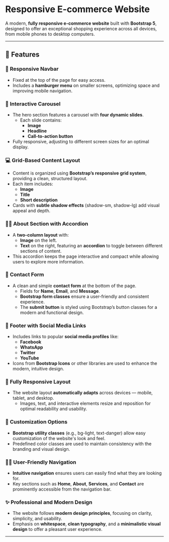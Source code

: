 # Responsive E-commerce Website

A modern, **fully responsive e-commerce website** built with **Bootstrap 5**, designed to offer an exceptional shopping experience across all devices, from mobile phones to desktop computers.

---

## 🚀 Features

### 🧭 **Responsive Navbar**
- Fixed at the top of the page for easy access.
- Includes a **hamburger menu** on smaller screens, optimizing space and improving mobile navigation.

### 🎠 **Interactive Carousel**
- The hero section features a carousel with **four dynamic slides**.
  - Each slide contains:
    - **Image**
    - **Headline**
    - **Call-to-action button**
- Fully responsive, adjusting to different screen sizes for an optimal display.

### 💻 **Grid-Based Content Layout**
- Content is organized using **Bootstrap’s responsive grid system**, providing a clean, structured layout.
- Each item includes:
  - **Image**
  - **Title**
  - **Short description**
- Cards with **subtle shadow effects** (shadow-sm, shadow-lg) add visual appeal and depth.

### 🧑‍💼 **About Section with Accordion**
- A **two-column layout** with:
  - **Image** on the left.
  - **Text** on the right, featuring an **accordion** to toggle between different sections of content.
- This accordion keeps the page interactive and compact while allowing users to explore more information.

### 📩 **Contact Form**
- A clean and simple **contact form** at the bottom of the page.
  - Fields for **Name**, **Email**, and **Message**.
  - **Bootstrap form classes** ensure a user-friendly and consistent experience.
  - The **submit button** is styled using Bootstrap’s button classes for a modern and functional design.

### 🔗 **Footer with Social Media Links**
- Includes links to popular **social media profiles** like:
  - **Facebook**
  - **WhatsApp**
  - **Twitter**
  - **YouTube**
- Icons from **Bootstrap Icons** or other libraries are used to enhance the modern, intuitive design.

### 📱 **Fully Responsive Layout**
- The website layout **automatically adapts** across devices — mobile, tablet, and desktop.
  - Images, text, and interactive elements resize and reposition for optimal readability and usability.

### 🎨 **Customization Options**
- **Bootstrap utility classes** (e.g., bg-light, text-danger) allow easy customization of the website's look and feel.
- Predefined color classes are used to maintain consistency with the branding and visual design.

### 🧑‍💻 **User-Friendly Navigation**
- **Intuitive navigation** ensures users can easily find what they are looking for.
- Key sections such as **Home**, **About**, **Services**, and **Contact** are prominently accessible from the navigation bar.

### ✨ **Professional and Modern Design**
- The website follows **modern design principles**, focusing on clarity, simplicity, and usability.
- Emphasis on **whitespace**, **clean typography**, and a **minimalistic visual design** to offer a pleasant user experience.

---



